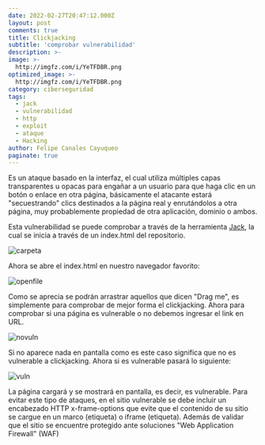 ```yaml
---
date: 2022-02-27T20:47:12.000Z
layout: post
comments: true
title: Clickjacking
subtitle: 'comprobar vulnerabilidad'
description: >-
image: >-
  http://imgfz.com/i/YeTFDBR.png
optimized_image: >-
  http://imgfz.com/i/YeTFDBR.png
category: ciberseguridad
tags:
  - jack
  - vulnerabilidad
  - http
  - exploit
  - ataque
  - Hacking
author: Felipe Canales Cayuqueo
paginate: true
---
```

Es un ataque basado en la interfaz, el cual utiliza múltiples capas transparentes u opacas para engañar a un usuario para que haga clic en un botón o enlace en otra página, básicamente el atacante estará "secuestrando" clics destinados a la página real y enrutándolos a otra página, muy probablemente propiedad de otra aplicación, dominio o ambos.

Esta vulnerabilidad se puede comprobar a través de la herramienta [Jack](https://github.com/sensepost/jack), la cual se inicia a través de un index.html del repositorio.

![carpeta](http://imgfz.com/i/8H4LWGA.png)

Ahora se abre el index.html en nuestro navegador favorito:

![openfile](http://imgfz.com/i/WQp3rhi.png)

Como se aprecia se podrán arrastrar aquellos que dicen "Drag me", es simplemente para comprobar de mejor forma el clickjacking. Ahora para comprobar si una página es vulnerable o no debemos ingresar el link en URL.

![novuln](http://imgfz.com/i/Kh3QFjL.png)

Si no aparece nada en pantalla como es este caso significa que no es vulnerable a clickjacking. Ahora si es vulnerable pasará lo siguiente:

![vuln](http://imgfz.com/i/gl9YntT.png)

La página cargará y se mostrará en pantalla, es decir, es vulnerable. Para evitar este tipo de ataques, en el sitio vulnerable se debe incluir un encabezado HTTP x-frame-options que evite que el contenido de su sitio se cargue en un marco (etiqueta) o iframe (etiqueta). Además de validar que el sitio se encuentre protegido ante soluciones "Web Application Firewall" (WAF)
